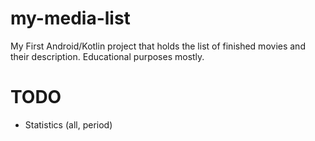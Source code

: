 # my-media-list
My First Android/Kotlin project that holds the list of finished movies and their description. Educational purposes mostly. 
# TODO
* Statistics (all, period)

